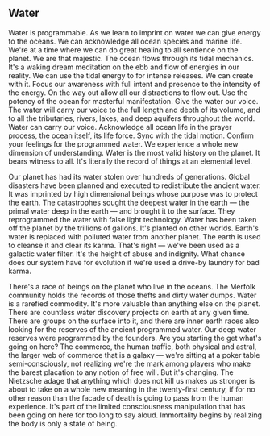 
## Water

Water is programmable.
As we learn to imprint on water we can give energy to the oceans.
We can acknowledge all ocean species and marine life.
We're at a time where we can do great healing to all sentience on the planet.
We are that majestic.
The ocean flows through its tidal mechanics.
It's a waking dream meditation on the ebb and flow of energies in our reality.
We can use the tidal energy to for intense releases.
We can create with it.
Focus our awareness with full intent and presence to the intensity of the energy.
On the way out allow all our distractions to flow out.
Use the potency of the ocean for masterful manifestation.
Give the water our voice.
The water will carry our voice to the full length and depth of its volume,
and to all the tributaries,
rivers,
lakes,
and deep aquifers throughout the world.
Water can carry our voice.
Acknowledge all ocean life in the prayer process,
the ocean itself,
its life force.
Sync with the tidal motion.
Confirm your feelings for the programmed water.
We experience a whole new dimension of understanding.
Water is the most valid history on the planet.
It bears witness to all.
It's literally the record of things at an elemental level.

Our planet has had its water stolen over hundreds of generations.
Global disasters have been planned and executed to redistribute the ancient water.
It was imprinted by high dimensional beings whose purpose was to protect the earth.
The catastrophes sought the deepest water in the earth
&mdash;
the primal water deep in the earth
&mdash;
and brought it to the surface.
They reprogrammed the water with false light technology.
Water has been taken off the planet by the trillions of gallons.
It's planted on other worlds.
Earth's water is replaced with polluted water from another planet.
The earth is used to  cleanse it and clear its karma.
That's right
&mdash;
we've been used as a galactic water filter.
It's the height of abuse and indignity.
What chance does our system have for evolution if we're used a drive-by laundry for bad karma.

There's a race of beings on the planet who live in the oceans.
The Merfolk community holds the records of those thefts and dirty water dumps.
Water is a rarefied commodity.
It's more valuable than anything else on the planet.
There are countless water discovery projects on earth at any given time.
There are groups on the surface into it,
and there are inner earth races also looking for the reserves of the ancient programmed water.
Our deep water reserves were programmed by the founders.
Are you starting the get what's going on here?
The commerce,
the human traffic,
both physical and astral,
the larger web of commerce that is a galaxy
&mdash;
we're sitting at a poker table semi-consciously,
not realizing we're the mark among players who make the barest placation to any notion of free will.
But it's changing.
The Nietzsche adage that anything which does not kill us makes us stronger is about to take on a whole new meaning in the twenty-first century,
if for no other reason than the facade of death is going to pass from the human experience.
It's part of the limited consciousness manipulation that has been going on here for too long to say aloud.
Immortality begins by realizing the body is only a state of being.
